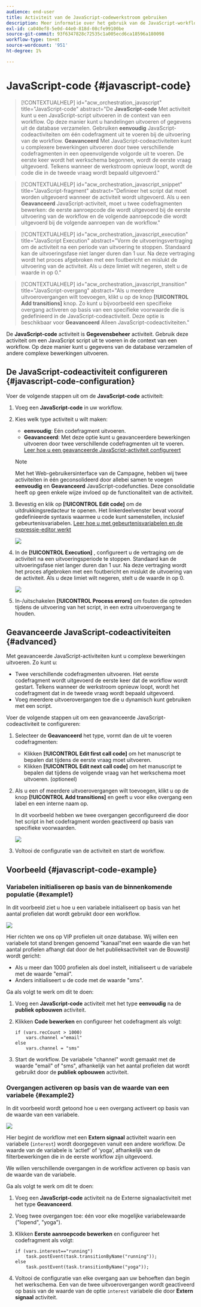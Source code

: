 ```yaml
---
audience: end-user
title: Activiteit van de JavaScript-codewerkstroom gebruiken
description: Meer informatie over het gebruik van de JavaScript-workflowactiviteit voor code
exl-id: ca040ef8-5e0d-44e0-818d-08cfe99100be
source-git-commit: 93f6347828c72535c1a005ecd6ca18596a180098
workflow-type: tm+mt
source-wordcount: '951'
ht-degree: 1%

---
```


# JavaScript-code {#javascript-code}

>[!CONTEXTUALHELP]
>id="acw_orchestration_javascript"
>title="JavaScript-code"
>abstract="De **JavaScript-code** Met activiteit kunt u een JavaScript-script uitvoeren in de context van een workflow. Op deze manier kunt u handelingen uitvoeren of gegevens uit de database verzamelen. Gebruiken **eenvoudig** JavaScript-codeactiviteiten om één codefragment uit te voeren bij de uitvoering van de workflow. **Geavanceerd** Met JavaScript-codeactiviteiten kunt u complexere bewerkingen uitvoeren door twee verschillende codefragmenten in een opeenvolgende volgorde uit te voeren. De eerste keer wordt het werkschema begonnen, wordt de eerste vraag uitgevoerd. Telkens wanneer de werkstroom opnieuw loopt, wordt de code die in de tweede vraag wordt bepaald uitgevoerd."

>[!CONTEXTUALHELP]
>id="acw_orchestration_javascript_snippet"
>title="JavaScript-fragment"
>abstract="Definieer het script dat moet worden uitgevoerd wanneer de activiteit wordt uitgevoerd. Als u een **Geavanceerd** JavaScript-activiteit, moet u twee codefragmenten bewerken: de eerste aanroepcode die wordt uitgevoerd bij de eerste uitvoering van de workflow en de volgende aanroepcode die wordt uitgevoerd bij de volgende aanroepen van de workflow."

>[!CONTEXTUALHELP]
>id="acw_orchestration_javascript_execution"
>title="JavaScript Execution"
>abstract="Vorm de uitvoeringsvertraging om de activiteit na een periode van uitvoering te stoppen. Standaard kan de uitvoeringsfase niet langer duren dan 1 uur. Na deze vertraging wordt het proces afgebroken met een foutbericht en mislukt de uitvoering van de activiteit. Als u deze limiet wilt negeren, stelt u de waarde in op 0."

>[!CONTEXTUALHELP]
>id="acw_orchestration_javascript_transition"
>title="JavaScript-overgang"
>abstract="Als u meerdere uitvoerovergangen wilt toevoegen, klikt u op de knop **[!UICONTROL Add transitions]** knop. Zo kunt u bijvoorbeeld een specifieke overgang activeren op basis van een specifieke voorwaarde die is gedefinieerd in de JavaScript-codeactiviteit. Deze optie is beschikbaar voor **Geavanceerd** Alleen JavaScript-codeactiviteiten."

De **JavaScript-code** activiteit is **Gegevensbeheer** activiteit. Gebruik deze activiteit om een JavaScript script uit te voeren in de context van een workflow. Op deze manier kunt u gegevens van de database verzamelen of andere complexe bewerkingen uitvoeren.

## De JavaScript-codeactiviteit configureren {#javascript-code-configuration}

Voer de volgende stappen uit om de **JavaScript-code** activiteit:

1. Voeg een **JavaScript-code** in uw workflow.

1. Kies welk type activiteit u wilt maken:

   * **eenvoudig**: Eén codefragment uitvoeren.
   * **Geavanceerd**: Met deze optie kunt u geavanceerdere bewerkingen uitvoeren door twee verschillende codefragmenten uit te voeren. [Leer hoe u een geavanceerde JavaScript-activiteit configureert](#advanced)

   >[!NOTE]
   >
   >Met het Web-gebruikersinterface van de Campagne, hebben wij twee activiteiten in één geconsolideerd door allebei samen te voegen **eenvoudig** en **Geavanceerd** JavaScript-codefuncties. Deze consolidatie heeft op geen enkele wijze invloed op de functionaliteit van de activiteit.

1. Bevestig en klik op **[!UICONTROL Edit code]** om de uitdrukkingsredacteur te openen. Het linkerdeelvenster bevat vooraf gedefinieerde syntaxis waarmee u code kunt samenstellen, inclusief gebeurtenisvariabelen. [Leer hoe u met gebeurtenisvariabelen en de expressie-editor werkt](../event-variables.md)

   ![](../assets/javascript-editor.png)

1. In de **[!UICONTROL Execution]** , configureert u de vertraging om de activiteit na een uitvoeringsperiode te stoppen. Standaard kan de uitvoeringsfase niet langer duren dan 1 uur. Na deze vertraging wordt het proces afgebroken met een foutbericht en mislukt de uitvoering van de activiteit. Als u deze limiet wilt negeren, stelt u de waarde in op 0.

   ![](../assets/javascript-config.png)

1. In-/uitschakelen **[!UICONTROL Process errors]** om fouten die optreden tijdens de uitvoering van het script, in een extra uitvoerovergang te houden.

## Geavanceerde JavaScript-codeactiviteiten {#advanced}

Met geavanceerde JavaScript-activiteiten kunt u complexe bewerkingen uitvoeren. Zo kunt u:

* Twee verschillende codefragmenten uitvoeren. Het eerste codefragment wordt uitgevoerd de eerste keer dat de workflow wordt gestart. Telkens wanneer de werkstroom opnieuw loopt, wordt het codefragment dat in de tweede vraag wordt bepaald uitgevoerd.
* Voeg meerdere uitvoerovergangen toe die u dynamisch kunt gebruiken met een script.

Voer de volgende stappen uit om een geavanceerde JavaScript-codeactiviteit te configureren:

1. Selecteer de **Geavanceerd** het type, vormt dan de uit te voeren codefragmenten:

   * Klikken **[!UICONTROL Edit first call code]** om het manuscript te bepalen dat tijdens de eerste vraag moet uitvoeren.
   * Klikken **[!UICONTROL Edit next call code]** om het manuscript te bepalen dat tijdens de volgende vraag van het werkschema moet uitvoeren. (optioneel)

1. Als u een of meerdere uitvoerovergangen wilt toevoegen, klikt u op de knop **[!UICONTROL Add transitions]** en geeft u voor elke overgang een label en een interne naam op.

   In dit voorbeeld hebben we twee overgangen geconfigureerd die door het script in het codefragment worden geactiveerd op basis van specifieke voorwaarden.

   ![](../assets/javascript-transitions.png)

1. Voltooi de configuratie van de activiteit en start de workflow.

## Voorbeeld {#javascript-code-example}

### Variabelen initialiseren op basis van de binnenkomende populatie {#example1}

In dit voorbeeld ziet u hoe u een variabele initialiseert op basis van het aantal profielen dat wordt gebruikt door een workflow.

![](../assets/javascript-example1.png)

Hier richten we ons op VIP profielen uit onze database. Wij willen een variabele tot stand brengen genoemd &quot;kanaal&quot;met een waarde die van het aantal profielen afhangt dat door de het publieksactiviteit van de Bouwstijl wordt gericht:

* Als u meer dan 1000 profielen als doel instelt, initialiseert u de variabele met de waarde &quot;email&quot;.
* Anders initialiseert u de code met de waarde &quot;sms&quot;.

Ga als volgt te werk om dit te doen:

1. Voeg een **JavaScript-code** activiteit met het type **eenvoudig** na de **publiek opbouwen** activiteit.

1. Klikken **Code bewerken** en configureer het codefragment als volgt:

   ```
   if (vars.recCount > 1000)
       vars.channel ="email"
   else
       vars.channel = "sms"
   ```

1. Start de workflow. De variabele &quot;channel&quot; wordt gemaakt met de waarde &quot;email&quot; of &quot;sms&quot;, afhankelijk van het aantal profielen dat wordt gebruikt door de **publiek opbouwen** activiteit.

### Overgangen activeren op basis van de waarde van een variabele {#example2}

In dit voorbeeld wordt getoond hoe u een overgang activeert op basis van de waarde van een variabele.

![](../assets/javascript-example2-transitions.png)

Hier begint de workflow met een **Extern signaal** activiteit waarin een variabele (`interest`) wordt doorgegeven vanuit een andere workflow. De waarde van de variabele is ‘actief’ of ‘yoga’, afhankelijk van de filterbewerkingen die in de eerste workflow zijn uitgevoerd.

We willen verschillende overgangen in de workflow activeren op basis van de waarde van de variabele.

Ga als volgt te werk om dit te doen:

1. Voeg een **JavaScript-code** activiteit na de Externe signaalactiviteit met het type **Geavanceerd**.

1. Voeg twee overgangen toe: één voor elke mogelijke variabelewaarde (&quot;lopend&quot;, &quot;yoga&quot;).

1. Klikken **Eerste aanroepcode bewerken** en configureer het codefragment als volgt:

   ```
   if (vars.interest=="running")
       task.postEvent(task.transitionByName("running"));
   else
       task.postEvent(task.transitionByName("yoga"));
   ```

1. Voltooi de configuratie van elke overgang aan uw behoeften dan begin het werkschema. Een van de twee uitvoerovergangen wordt geactiveerd op basis van de waarde van de optie `interest` variabele die door **Extern signaal** activiteit.
